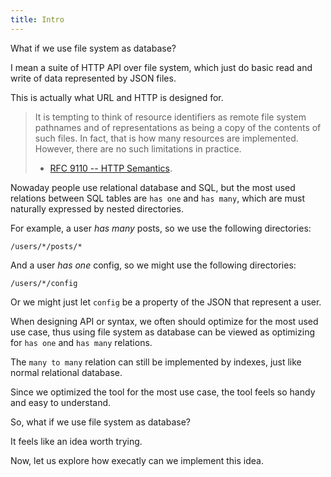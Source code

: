 ```yaml
---
title: Intro
---
```


What if we use file system as database?

I mean a suite of HTTP API over file system,
which just do basic read and write
of data represented by JSON files.

This is actually what URL and HTTP is designed for.

> It is tempting to think of resource identifiers as remote file
> system pathnames and of representations as being a copy of the
> contents of such files. In fact, that is how many resources are
> implemented. However, there are no such limitations in practice.
>
> - [RFC 9110 -- HTTP Semantics](https://www.rfc-editor.org/rfc/rfc9110.html).

Nowaday people use relational database and SQL,
but the most used relations between SQL tables
are `has one` and `has many`,
which are must naturally expressed by nested directories.

For example, a user _has many_ posts,
so we use the following directories:

```
/users/*/posts/*
```

And a user _has one_ config,
so we might use the following directories:

```
/users/*/config
```

Or we might just let `config` be
a property of the JSON that represent a user.

When designing API or syntax,
we often should optimize for the most used use case,
thus using file system as database can be viewed as
optimizing for `has one` and `has many` relations.

The `many to many` relation can still be implemented by indexes,
just like normal relational database.

Since we optimized the tool for the most use case,
the tool feels so handy and easy to understand.

So, what if we use file system as database?

It feels like an idea worth trying.

Now, let us explore how execatly can we implement this idea.

